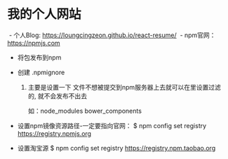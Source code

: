 # 我的个人网站 
  - 个人Blog: https://loungcingzeon.github.io/react-resume/
  - npm官网：https://npmjs.com
  - 将包发布到npm
  - 创建 .npmignore
    01. 主要是设置一下 文件不想被提交到npm服务器上去就可以在里设置过滤的, 就不会发布不出去

        如：node_modules
            bower_components

  - 设置npm镜像资源路径-一定要指向官网：
    $ npm config set registry https://registry.npmjs.org
  - 设置淘宝源
    $ npm config set registry https://registry.npm.taobao.org

